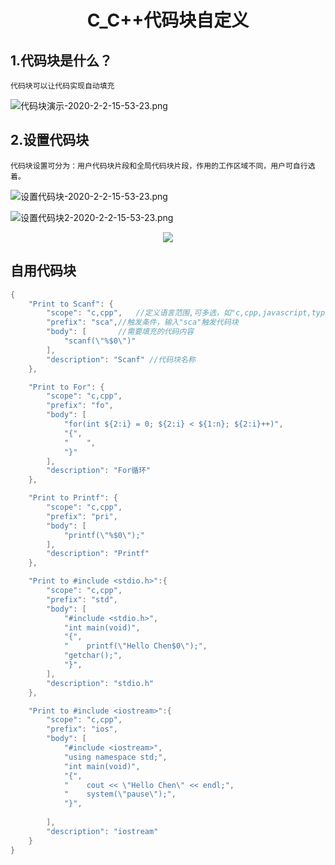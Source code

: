 # <p align="center">C_C++代码块自定义</p>

## 1.代码块是什么？

    代码块可以让代码实现自动填充

![代码块演示-2020-2-2-15-53-23.png](https://hello-chen-1300561671.cos.ap-chengdu.myqcloud.com/github_vscode/代码块演示-2020-2-2-15-53-23.png)

## 2.设置代码块

    代码块设置可分为：用户代码块片段和全局代码块片段，作用的工作区域不同，用户可自行选着。
![设置代码块-2020-2-2-15-53-23.png](https://hello-chen-1300561671.cos.ap-chengdu.myqcloud.com/github_vscode/设置代码块-2020-2-2-15-53-23.png)

![设置代码块2-2020-2-2-15-53-23.png](https://hello-chen-1300561671.cos.ap-chengdu.myqcloud.com/github_vscode/设置代码块2-2020-2-2-15-53-23.png)

<div align="center">    
<img src="https://hello-chen-1300561671.cos.ap-chengdu.myqcloud.com/github_vscode/代码块说明-2020-2-2-15-53-23.png" />
</div>

## 自用代码块

```c
{
	"Print to Scanf": {
		"scope": "c,cpp",	//定义语言范围,可多选，如"c,cpp,javascript,typescript"
		"prefix": "sca",//触发条件，输入"sca"触发代码块
		"body": [		//需要填充的代码内容
			"scanf(\"%$0\")"
		],
		"description": "Scanf" //代码块名称
	},

	"Print to For": {
		"scope": "c,cpp",
		"prefix": "fo",
		"body": [
			"for(int ${2:i} = 0; ${2:i} < ${1:n}; ${2:i}++)",			
			"{",
			"    ",
			"}"			
		],
		"description": "For循环"
	},

	"Print to Printf": {
		"scope": "c,cpp",
		"prefix": "pri",
		"body": [
			"printf(\"%$0\");"
		],
		"description": "Printf"
	},

	"Print to #include <stdio.h>":{
		"scope": "c,cpp",
		"prefix": "std",
		"body": [
			"#include <stdio.h>",
			"int main(void)",
			"{",
			"    printf(\"Hello Chen$0\");",
			"getchar();",
			"}",	
		],
		"description": "stdio.h"
	},

	"Print to #include <iostream>":{
		"scope": "c,cpp",
		"prefix": "ios",
		"body": [
			"#include <iostream>",
			"using namespace std;",
			"int main(void)",
			"{",
			"    cout << \"Hello Chen\" << endl;",
			"    system(\"pause\");",
			"}",
				
		],
		"description": "iostream"
	}	
}
```
